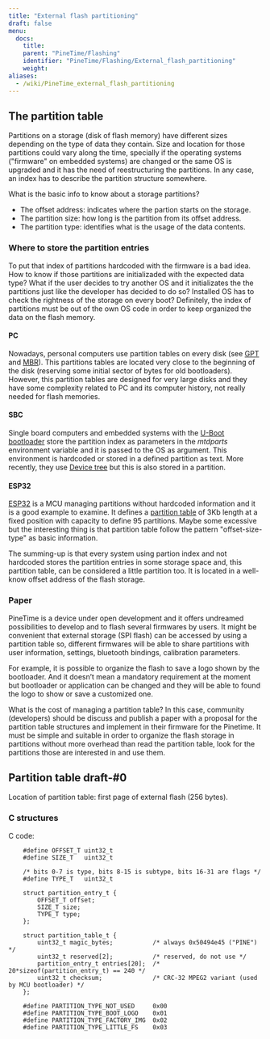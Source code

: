 ```yaml
---
title: "External flash partitioning"
draft: false
menu:
  docs:
    title:
    parent: "PineTime/Flashing"
    identifier: "PineTime/Flashing/External_flash_partitioning"
    weight:
aliases:
  - /wiki/PineTime_external_flash_partitioning
---
```


## The partition table

Partitions on a storage (disk of flash memory) have different sizes depending on the type of data they contain. Size and location for those partitions could vary along the time, specially if the operating systems ("firmware" on embedded systems) are changed or the same OS is upgraded and it has the need of reestructuring the partitions. In any case, an index has to describe the partition structure somewhere.

What is the basic info to know about a storage partitions?

* The offset address: indicates where the partion starts on the storage.
* The partition size: how long is the partition from its offset address.
* The partition type: identifies what is the usage of the data contents.

### Where to store the partition entries

To put that index of partitions hardcoded with the firmware is a bad idea. How to know if those partitions are initializaded with the expected data type? What if the user decides to try another OS and it initializates the the partitions just like the developer has decided to do so? Installed OS has to check the rightness of the storage on every boot? Definitely, the index of partitions must be out of the own OS code in order to keep organized the data on the flash memory.

#### PC

Nowadays, personal computers use partition tables on every disk (see [GPT](https://en.wikipedia.org/wiki/GUID_Partition_Table) and [MBR](https://en.wikipedia.org/wiki/Master_boot_record#PT)). This partitions tables are located very close to the beginning of the disk (reserving some initial sector of bytes for old bootloaders). However, this partition tables are designed for very large disks and they have some complexity related to PC and its computer history, not really needed for flash memories.

#### SBC

Single board computers and embedded systems with the [U-Boot bootloader](https://en.wikipedia.org/wiki/Das_U-Boot) store the partition index as parameters in the _mtdparts_ environment variable and it is passed to the OS as argument. This environment is hardcoded or stored in a defined partition as text. More recently, they use [Device tree](https://en.wikipedia.org/wiki/Device_tree) but this is also stored in a partition.

#### ESP32

[ESP32](https://en.wikipedia.org/wiki/ESP32) is a MCU managing partitions without hardcoded information and it is a good example to examine. It defines a [partition table](https://docs.espressif.com/projects/esp-idf/en/latest/esp32/api-guides/partition-tables.html) of 3Kb length at a fixed position with capacity to define 95 partitions. Maybe some excessive but the interesting thing is that partition table follow the pattern "offset-size-type" as basic information.

The summing-up is that every system using partion index and not hardcoded stores the partition entries in some storage space and, this partition table, can be considered a little partition too. It is located in a well-know offset address of the flash storage.

### Paper

PineTime is a device under open development and it offers undreamed possibilities to develop and to flash several firmwares by users. It might be convenient that external storage (SPI flash) can be accessed by using a partition table so, different firmwares will be able to share partitions with user information, settings, bluetooth bindings, calibration parameters.

For example, it is possible to organize the flash to save a logo shown by the bootloader. And it doesn’t mean a mandatory requirement at the moment but bootloader or application can be changed and they will be able to found the logo to show or save a customized one.

What is the cost of managing a partition table? In this case, community (developers) should be discuss and publish a paper with a proposal for the partition table structures and implement in their firmware for the Pinetime. It must be simple and suitable in order to organize the flash storage in partitions without more overhead than read the partition table, look for the partitions those are interested in and use them.

## Partition table draft-#0

Location of partition table: first page of external flash (256 bytes).

### C structures

C code:

```
	#define OFFSET_T uint32_t
	#define SIZE_T   uint32_t

	/* bits 0-7 is type, bits 8-15 is subtype, bits 16-31 are flags */
	#define TYPE_T   uint32_t

	struct partition_entry_t {
	    OFFSET_T offset;
	    SIZE_T size;
	    TYPE_T type;   
	};

	struct partition_table_t {
	    uint32_t magic_bytes;           /* always 0x50494e45 ("PINE") */
	    uint32_t reserved[2];           /* reserved, do not use */
	    partition_entry_t entries[20];  /* 20*sizeof(partition_entry_t) == 240 */
	    uint32_t checksum;              /* CRC-32 MPEG2 variant (used by MCU bootloader) */
	};

	#define PARTITION_TYPE_NOT_USED		0x00
	#define PARTITION_TYPE_BOOT_LOGO 	0x01
	#define PARTITION_TYPE_FACTORY_IMG 	0x02
	#define PARTITION_TYPE_LITTLE_FS 	0x03

```
